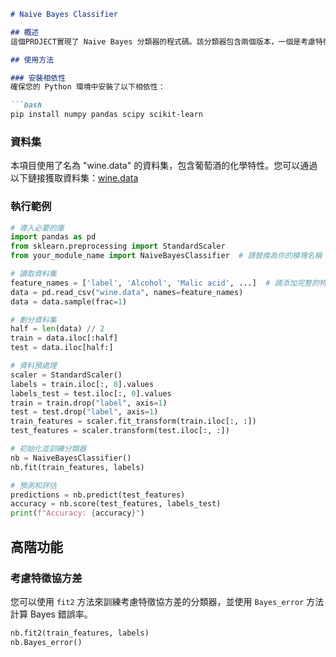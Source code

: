 ```markdown
# Naive Bayes Classifier

## 概述
這個PROJECT實現了 Naive Bayes 分類器的程式碼。該分類器包含兩個版本，一個是考慮特徵獨立的情況，另一個則考慮了特徵之間的協方差。

## 使用方法

### 安裝相依性
確保您的 Python 環境中安裝了以下相依性：

```bash
pip install numpy pandas scipy scikit-learn
```

### 資料集
本項目使用了名為 "wine.data" 的資料集，包含葡萄酒的化學特性。您可以通過以下鏈接獲取資料集：[wine.data](連接到資料集)

### 執行範例
```python
# 導入必要的庫
import pandas as pd
from sklearn.preprocessing import StandardScaler
from your_module_name import NaiveBayesClassifier  # 請替換為你的模塊名稱

# 讀取資料集
feature_names = ['label', 'Alcohol', 'Malic acid', ...]  # 請添加完整的特徵名稱
data = pd.read_csv("wine.data", names=feature_names)
data = data.sample(frac=1)

# 劃分資料集
half = len(data) // 2
train = data.iloc[:half]
test = data.iloc[half:]

# 資料預處理
scaler = StandardScaler()
labels = train.iloc[:, 0].values
labels_test = test.iloc[:, 0].values
train = train.drop("label", axis=1)
test = test.drop("label", axis=1)
train_features = scaler.fit_transform(train.iloc[:, :])
test_features = scaler.transform(test.iloc[:, :])

# 初始化並訓練分類器
nb = NaiveBayesClassifier()
nb.fit(train_features, labels)

# 預測和評估
predictions = nb.predict(test_features)
accuracy = nb.score(test_features, labels_test)
print(f"Accuracy: {accuracy}")
```

## 高階功能

### 考慮特徵協方差
您可以使用 `fit2` 方法來訓練考慮特徵協方差的分類器，並使用 `Bayes_error` 方法計算 Bayes 錯誤率。

```python
nb.fit2(train_features, labels)
nb.Bayes_error()
```


